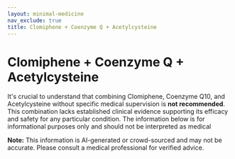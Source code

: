 ```yaml
---
layout: minimal-medicine
nav_exclude: true
title: Clomiphene + Coenzyme Q + Acetylcysteine
---
```


# Clomiphene + Coenzyme Q + Acetylcysteine

It's crucial to understand that combining Clomiphene, Coenzyme Q10, and Acetylcysteine without specific medical supervision is **not recommended**.  This combination lacks established clinical evidence supporting its efficacy and safety for any particular condition.  The information below is for informational purposes only and should not be interpreted as medical

**Note:** This information is AI-generated or crowd-sourced and may not be accurate. Please consult a medical professional for verified advice.